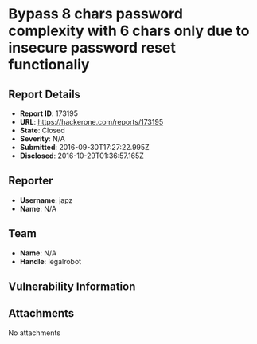 # Bypass 8 chars password complexity with 6 chars only due to insecure password reset functionaliy

## Report Details
- **Report ID**: 173195
- **URL**: https://hackerone.com/reports/173195
- **State**: Closed
- **Severity**: N/A
- **Submitted**: 2016-09-30T17:27:22.995Z
- **Disclosed**: 2016-10-29T01:36:57.165Z

## Reporter
- **Username**: japz
- **Name**: N/A

## Team
- **Name**: N/A
- **Handle**: legalrobot

## Vulnerability Information


## Attachments
No attachments
